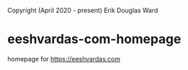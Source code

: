 Copyright (April 2020 - present) Erik Douglas Ward
# eeshvardas-com-homepage
homepage for https://eeshvardas.com
